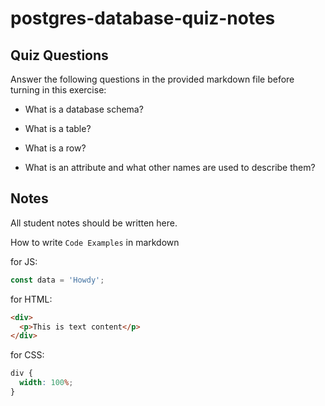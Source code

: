 # postgres-database-quiz-notes

## Quiz Questions

Answer the following questions in the provided markdown file before turning in this exercise:

- What is a database schema?

- What is a table?

- What is a row?

- What is an attribute and what other names are used to describe them?

## Notes

All student notes should be written here.

How to write `Code Examples` in markdown

for JS:

```javascript
const data = 'Howdy';
```

for HTML:

```html
<div>
  <p>This is text content</p>
</div>
```

for CSS:

```css
div {
  width: 100%;
}
```
